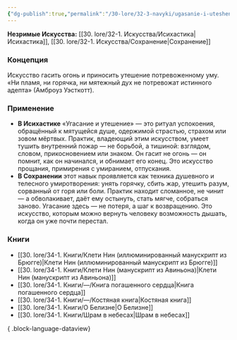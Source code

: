 ```yaml
---
{"dg-publish":true,"permalink":"/30-lore/32-3-navyki/ugasanie-i-uteshenie/","tags":["незримое/навык"]}
---
```


**Незримые Искусства:** [[30. lore/32-1. Искусства/Исихастика\|Исихастика]], [[30. lore/32-1. Искусства/Сохранение\|Сохранение]]
### Концепция
Искусство гасить огонь и приносить утешение потревоженному уму. «Ни пламя, ни горячка, ни мятежный дух не потревожат истинного адепта» (Амброуз Уэсткотт).
### Применение
- **В Исихастике** «Угасание и утешение» — это ритуал успокоения, обращённый к мятущейся душе, одержимой страстью, страхом или зовом мёртвых. Практик, владеющий этим искусством, умеет тушить внутренний пожар — не борьбой, а тишиной: взглядом, словом, прикосновением или знаком. Он гасит не огонь — он помнит, как он начинался, и обнимает его конец. Это искусство прощания, примирения с умиранием, отпускания.
- **В Сохранении** этот навык проявляется как техника душевного и телесного умиротворения: унять горячку, сбить жар, утешить разум, сорванный от горя или боли. Практик находит сломанное, не чинит — а обволакивает, даёт ему остынуть, стать мягче, собраться заново. Угасание здесь — не потеря, а шаг к возвращению. Это искусство, которым можно вернуть человеку возможность дышать, когда он уже почти перестал.
### Книги
- [[30. lore/34-1. Книги/Клети Нин (иллюминированный манускрипт из Брюгге)\|Клети Нин (иллюминированный манускрипт из Брюгге)]]
- [[30. lore/34-1. Книги/Клети Нин (манускрипт из Авиньона)\|Клети Нин (манускрипт из Авиньона)]]
- [[30. lore/34-1. Книги/—/Книга погашенного сердца\|Книга погашенного сердца]]
- [[30. lore/34-1. Книги/—/Костяная книга\|Костяная книга]]
- [[30. lore/34-1. Книги/О Белизне\|О Белизне]]
- [[30. lore/34-1. Книги/Шрам в небесах\|Шрам в небесах]]

{ .block-language-dataview}
